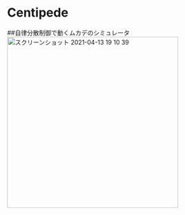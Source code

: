 # Centipede
##自律分散制御で動くムカデのシミュレータ <br>
<img width="396" alt="スクリーンショット 2021-04-13 19 10 39" src="https://user-images.githubusercontent.com/81505634/114536338-f1707b80-9c8b-11eb-87ef-7a2cd554afc3.png">
